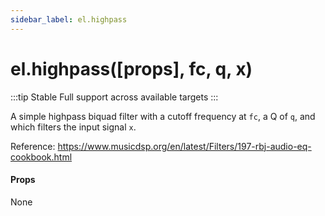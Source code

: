 ```yaml
---
sidebar_label: el.highpass
---
```


# el.highpass([props], fc, q, x)

:::tip Stable
Full support across available targets
:::

A simple highpass biquad filter with a cutoff frequency at `fc`, a Q of `q`, and which
filters the input signal `x`.

Reference: https://www.musicdsp.org/en/latest/Filters/197-rbj-audio-eq-cookbook.html

#### Props

None

